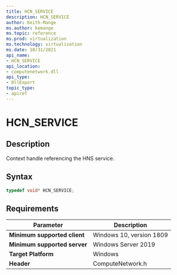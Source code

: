 ```yaml
---
title: HCN_SERVICE
description: HCN_SERVICE
author: Keith-Mange
ms.author: kemange
ms.topic: reference
ms.prod: virtualization
ms.technology: virtualization
ms.date: 10/31/2021
api_name:
- HCN_SERVICE
api_location:
- computenetwork.dll
api_type:
- DllExport
topic_type:
- apiref
---
```

# HCN\_SERVICE

## Description

Context handle referencing the HNS service.


## Syntax

```cpp
typedef void* HCN_SERVICE;
```


## Requirements

|Parameter|Description|
|---|---|
| **Minimum supported client** | Windows 10, version 1809 |
| **Minimum supported server** | Windows Server 2019 |
| **Target Platform** | Windows |
| **Header** | ComputeNetwork.h |

